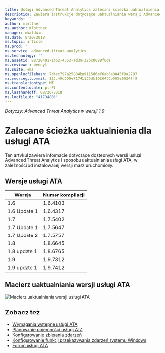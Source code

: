 ```yaml
---
title: Usługi Advanced Threat Analytics zalecane ścieżka uaktualnienia | Dokumentacja firmy Microsoft
description: Zawiera instrukcje dotyczące uaktualniania wersji Advanced Threat Analytics (ATA).
keywords: ''
author: mlottner
ms.author: mlottner
manager: mbaldwin
ms.date: 8/20/2018
ms.topic: article
ms.prod: ''
ms.service: advanced-threat-analytics
ms.technology: ''
ms.assetid: 88720401-1fb2-4353-ad39-32bc0088f0de
ms.reviewer: bennyl
ms.suite: ems
ms.openlocfilehash: 7dfec797a25884ba9115d6ef6ab3a0045f9a2797
ms.sourcegitcommit: 121c49d559e71741136db1626455b065e8624ff9
ms.translationtype: MT
ms.contentlocale: pl-PL
ms.lasthandoff: 08/20/2018
ms.locfileid: "41734808"
---
```

*Dotyczy: Advanced Threat Analytics w wersji 1.9*

# <a name="recommended-upgrade-path-for-ata"></a>Zalecane ścieżka uaktualnienia dla usługi ATA
Ten artykuł zawiera informacje dotyczące dostępnych wersji usługi Advanced Threat Analytics i sposobu uaktualniania usługi ATA, w zależności od instalowanej wersji masz uruchomiony.


## <a name="ata-versions"></a>Wersje usługi ATA

|Wersja|Numer kompilacji|
|----|----|
|1.6|1.6.4103|
|1.6 Update 1|1.6.4317|
|1.7|1.7.5402| 
|1.7 Update 1|1.7.5647|
|1.7 Update 2|1.7.5757|
|1.8|1.8.6645|
|1.8 update 1|1.8.6765|
|1.9|1.9.7312|
|1.9 update 1|1.9.7412|

## <a name="ata-version-upgrade-matrix"></a>Macierz uaktualniania wersji usługi ATA

![Macierz uaktualniania wersji usługi ATA](./media/upgrade-path.png)



## <a name="see-also"></a>Zobacz też
- [Wymagania wstępne usługi ATA](ata-prerequisites.md)
- [Planowanie pojemności usługi ATA](ata-capacity-planning.md)
- [Konfigurowanie zbierania zdarzeń](configure-event-collection.md)
- [Konfigurowanie funkcji przekazywania zdarzeń systemu Windows](configure-event-collection.md#configuring-windows-event-forwarding)
- [Forum usługi ATA](https://social.technet.microsoft.com/Forums/security/home?forum=mata)

